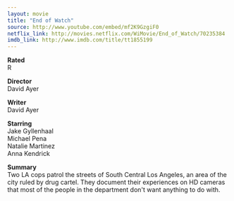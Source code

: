 ```yaml
---
layout: movie
title: "End of Watch"
source: http://www.youtube.com/embed/mf2K9GzgiF0
netflix_link: http://movies.netflix.com/WiMovie/End_of_Watch/70235384
imdb_link: http://www.imdb.com/title/tt1855199
---
```


__Rated__<br /><span class="rated ts">R</span>

__Director__<br />David Ayer

__Writer__<br />David Ayer

__Starring__<br />Jake Gyllenhaal<br />Michael Pena<br />Natalie Martinez<br />Anna Kendrick

__Summary__<br />Two LA cops patrol the streets of South Central Los Angeles, an area of the city ruled by drug cartel. They document their experiences on HD cameras that most of the people in the department don't want anything to do with.